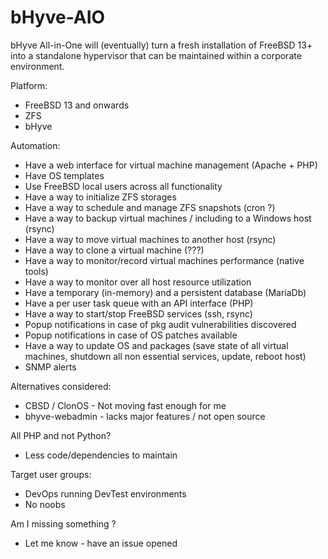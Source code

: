 # bHyve-AIO
bHyve All-in-One will (eventually) turn a fresh installation of FreeBSD 13+ into a standalone hypervisor that can be maintained within a corporate environment.

Platform: 
+ FreeBSD 13 and onwards
+ ZFS
+ bHyve

Automation:
+ Have a web interface for virtual machine management (Apache + PHP)
+ Have OS templates
+ Use FreeBSD local users across all functionality
+ Have a way to initialize ZFS storages
+ Have a way to schedule and manage ZFS snapshots (cron ?)
+ Have a way to backup virtual machines / including to a Windows host (rsync)
+ Have a way to move virtual machines to another host (rsync)
+ Have a way to clone a virtual machine (???)
+ Have a way to monitor/record virtual machines performance (native tools)
+ Have a way to monitor over all host resource utilization 
+ Have a temporary (in-memory) and a persistent database (MariaDb)
+ Have a per user task queue with an API interface (PHP)
+ Have a way to start/stop FreeBSD services (ssh, rsync)
+ Popup notifications in case of pkg audit vulnerabilities discovered
+ Popup notifications in case of OS patches available
+ Have a way to update OS and packages 
  (save state of all virtual machines, shutdown all non essential services, update, reboot host)
+ SNMP alerts

Alternatives considered:
+ CBSD / ClonOS - Not moving fast enough for me
+ bhyve-webadmin - lacks major features / not open source

All PHP and not Python?
+ Less code/dependencies to maintain

Target user groups:
+ DevOps running DevTest environments
+ No noobs

Am I missing something ?
+ Let me know - have an issue opened
